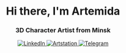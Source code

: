 <div id="header" align="center">
     <h1>Hi there, I'm Artemida</h1>
     <h3>3D Character Artist from Minsk</h3>
</div>
<div id="header" align="center">
<a href="https://www.linkedin.com/in/tukhvatshyna">
      <img src="http://img.shilds.io/badge/LinkedIn-blue?style=for-the-badge&logo=linkedin&logoColor=white" alt="LinkedIn"/>
</a>
<a href="https://www.artstation.com/tukhvatshyna">
     <img src="http://img.shilds.io/badge/Artstation-blue?style=for-the-badge&logo=artstation&logoColor=white" alt="Artstation"/>
</a>
<a href="https://t.me/ARTEMIDA_CG">
     <img src="http://img.shilds.io/badge/Telegram-blue?style=for-the-badge&logo=telegram&logoColor=white" alt="Telegram"/>
</a>
</div>
